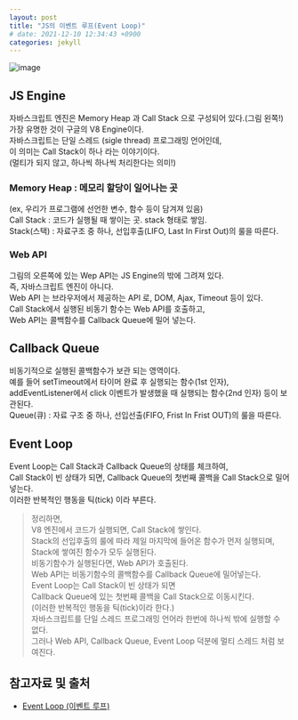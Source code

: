 ```yaml
---
layout: post
title: "JS의 이벤트 루프(Event Loop)"
# date: 2021-12-10 12:34:43 +0900
categories: jekyll
---
```


![image](https://user-images.githubusercontent.com/28949166/159767964-f8d962f8-331f-4246-8c3d-c70a4d5baede.png)

## JS Engine
자바스크립트 엔진은 Memory Heap 과 Call Stack 으로 구성되어 있다.(그림 왼쪽!)  
가장 유명한 것이 구글의 V8 Engine이다.  
자바스크립트는 단일 스레드 (sigle thread) 프로그래밍 언어인데,  
이 의미는 Call Stack이 하나 라는 이야기이다.  
(멀티가 되지 않고, 하나씩 하나씩 처리한다는 의미!)


### Memory Heap : 메모리 할당이 일어나는 곳
(ex, 우리가 프로그램에 선언한 변수, 함수 등이 담겨져 있음)  
Call Stack : 코드가 실행될 때 쌓이는 곳. stack 형태로 쌓임.  
Stack(스택) : 자료구조 중 하나, 선입후출(LIFO, Last In First Out)의 룰을 따른다.  
### Web API
그림의 오른쪽에 있는 Wep API는 JS Engine의 밖에 그려져 있다.  
즉, 자바스크립트 엔진이 아니다.  
Web API 는 브라우저에서 제공하는 API 로, DOM, Ajax, Timeout 등이 있다.  
Call Stack에서 실행된 비동기 함수는 Web API를 호출하고,  
Web API는 콜백함수를 Callback Queue에 밀어 넣는다.  

## Callback Queue
비동기적으로 실행된 콜백함수가 보관 되는 영역이다.  
예를 들어 setTimeout에서 타이머 완료 후 실행되는 함수(1st 인자),  
addEventListener에서 click 이벤트가 발생했을 때 실행되는 함수(2nd 인자) 등이 보관된다.  
Queue(큐) : 자료 구조 중 하나, 선입선출(FIFO, Frist In Frist OUT)의 룰을 따른다.  

## Event Loop
Event Loop는 Call Stack과 Callback Queue의 상태를 체크하여,  
Call Stack이 빈 상태가 되면, Callback Queue의 첫번째 콜백을 Call Stack으로 밀어넣는다.  
이러한 반복적인 행동을 틱(tick) 이라 부른다.  


> 정리하면,  
V8 엔진에서 코드가 실행되면, Call Stack에 쌓인다.  
Stack의 선입후출의 룰에 따라 제일 마지막에 들어온 함수가 먼저 실행되며,  
Stack에 쌓여진 함수가 모두 실행된다.  
비동기함수가 실행된다면, Web API가 호출된다.  
Web API는 비동기함수의 콜백함수를 Callback Queue에 밀어넣는다.  
Event Loop는 Call Stack이 빈 상태가 되면  
Callback Queue에 있는 첫번째 콜백을 Call Stack으로 이동시킨다.  
(이러한 반복적인 행동을 틱(tick)이라 한다.)  
자바스크립트를 단일 스레드 프로그래밍 언어라 한번에 하나씩 밖에 실행할 수 없다.  
그러나 Web API, Callback Queue, Event Loop 덕분에 멀티 스레드 처럼 보여진다.   
>

## 참고자료 및 출처
- [Event Loop (이벤트 루프)](https://velog.io/@thms200/Event-Loop-%EC%9D%B4%EB%B2%A4%ED%8A%B8-%EB%A3%A8%ED%94%84)
